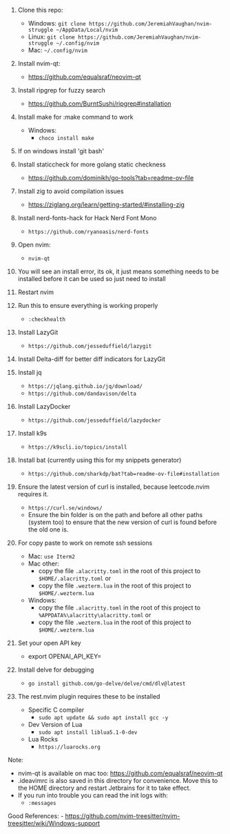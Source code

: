 1. Clone this repo:
    - Windows:
        `git clone https://github.com/JeremiahVaughan/nvim-struggle ~/AppData/Local/nvim`
    - Linux:
        `git clone https://github.com/JeremiahVaughan/nvim-struggle ~/.config/nvim`
    - Mac:
        `~/.config/nvim`
2. Install nvim-qt:
    - https://github.com/equalsraf/neovim-qt
3. Install ripgrep for fuzzy search
    - https://github.com/BurntSushi/ripgrep#installation
4. Install make for :make command to work
    - Windows:
        - `choco install make`
5. If on windows install 'git bash'
6. Install staticcheck for more golang static checkness
    - https://github.com/dominikh/go-tools?tab=readme-ov-file 
7. Install zig to avoid compilation issues
    - https://ziglang.org/learn/getting-started/#installing-zig
8. Install nerd-fonts-hack for Hack Nerd Font Mono
    - `https://github.com/ryanoasis/nerd-fonts`
9. Open nvim:
    - `nvim-qt`
10. You will see an install error, its ok, it just means something needs to be installed before it can be used so just need to install
11. Restart nvim
12. Run this to ensure everything is working properly
    - `:checkhealth`
13. Install LazyGit
    - `https://github.com/jesseduffield/lazygit`
14. Install Delta-diff for better diff indicators for LazyGit
15. Install jq
    - `https://jqlang.github.io/jq/download/`
    - `https://github.com/dandavison/delta`
17. Install LazyDocker
    - `https://github.com/jesseduffield/lazydocker`
18. Install k9s
    - `https://k9scli.io/topics/install`
19. Install bat (currently using this for my snippets generator)
    - `https://github.com/sharkdp/bat?tab=readme-ov-file#installation`
20. Ensure the latest version of curl is installed, because leetcode.nvim requires it.
    - `https://curl.se/windows/`
    - Ensure the bin folder is on the path and before all other paths (system too) to ensure that the new version of curl is found before the old one is.

21. For copy paste to work on remote ssh sessions
    - Mac: `use Iterm2`
    - Mac other:
        - copy the file `.alacritty.toml` in the root of this project to `$HOME/.alacritty.toml`
            or
        - copy the file `.wezterm.lua` in the root of this project to `$HOME/.wezterm.lua`
    - Windows:
        - copy the file `.alacritty.toml` in the root of this project to `%APPDATA%\alacritty\alacritty.toml`
            or
        - copy the file `.wezterm.lua` in the root of this project to `$HOME/.wezterm.lua`
22. Set your open API key
    - export OPENAI_API_KEY=<key here>
23. Install delve for debugging
    - `go install github.com/go-delve/delve/cmd/dlv@latest`
24. The rest.nvim plugin requires these to be installed
    - Specific C compiler
        - `sudo apt update && sudo apt install gcc -y`
    - Dev Version of Lua
        - `sudo apt install liblua5.1-0-dev`
    - Lua Rocks
        - `https://luarocks.org`


Note:
- nvim-qt is available on mac too: https://github.com/equalsraf/neovim-qt
- .ideavimrc is also saved in this directory for convenience. Move this to the HOME directory and restart Jetbrains for it to take effect.
- If you run into trouble you can read the init logs with:
    - `:messages`

Good References:
    - https://github.com/nvim-treesitter/nvim-treesitter/wiki/Windows-support

